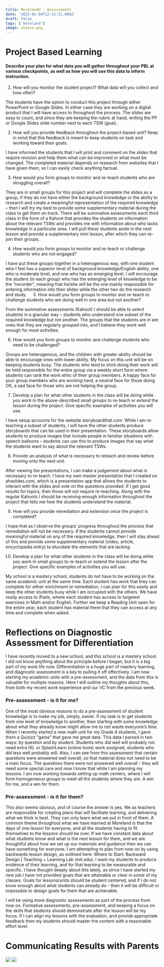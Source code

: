 ```yaml
---
title: MorelandU - Assessments
date: '2023-02-04T12:32:31.000Z'
draft: false
tags: ['moreland']
image: assess.png
---
```


# Project Based Learning

#### Describe your plan for what data you will gather throughout your PBL at various checkpoints, as well as how you will use this data to inform instruction.
1.	How will you monitor the student project? What data will you collect and how often?

The students have the option to conduct this project through either PowerPoint or Google Slides. In either case they are working on a digital product that I will have access to throughout the process. The slides are easy to count, and since they are keeping the rubric at hand, writing the PP or Google Slides slide number next to each TSW (goal). 

2.	How will you provide feedback throughout the project-based unit? Keep in mind that this feedback is meant to keep students on task and working toward their goals.

I have informed the students that I will print and comment on the slides that require revision and help them what can be improved or what must be changed. The completed material depends on research from websites that I have given them, so I can easily check anything factual.

3.	How would you form groups to monitor and re-teach students who are struggling overall?

They are in small groups for this project and will complete the slides as a group, if they do not have either the background knowledge or the ability to research and create a meaningful representation of the required knowledge – then I will try my best to provide some supplementary material during the class to get them on track. There will be summative assessments each third class in the form of a Kahoot that provides the students on information about the relevant TSWs and provides me with information about who lacks knowledge in a particular area. I will pull these students aside in the next lesson and provide a supplementary mini lesson, after which they can re-join their groups.

4.	How would you form groups to monitor and re-teach or challenge students who are not engaged?

I have put these groups together in a heterogenous way, with one student who I feel has a superior level of background knowledge/English ability, one who is moderate level, and one who has an emerging level. I will encourage the student (in each group) who has the emerging level of knowledge to be the “recorder”, meaning that he/she will be the one mainly responsible for entering information into their slides while the other two do the research and study.
 
5.	How would you form groups to monitor and re-teach or challenge students who are doing well in one area but not another?

From the summative assessments (Kahoot) I should be able to select students in a granular way – students who understand one subset of the required knowledge but not another. The groups that the students are in are ones that they are regularly grouped into, and I believe they work well enough for most activities. 

6.	How would you form groups to monitor and challenge students who need to be challenged?

Groups are heterogenous, and the children with greater ability should be able to encourage ones with lower ability. My focus on this unit will be on keeping students busy. The students who tend to shirk doing their work will be held responsible for the entire group via a weekly short form where students can rank the work ethic of their group members. A happy face for your group members who are working hard, a neutral face for those doing OK, a sad face for those who are not helping the group.

7.	Develop a plan for what other students in the class will be doing while you work in the above-described small groups to re-teach or extend the lesson during the project. Give specific examples of activities you will use.

I have setup accounts for the website storyboardthat.com. While I am re-teaching a subset of students, I will have the other students produce storyboards that can be used in their presentation. These storyboards allow students to produce images that include people in familiar situations with speech balloons – students can use this to produce images that say what the students want to say about the relevant TSWs.

8.	Provide an analysis of what is necessary to reteach and review before moving onto the next unit.

After viewing the presentations, I can make a judgement about what is necessary to re-teach. I have my own master presentation that I created on ahaslides.com, which is a presentation app that allows the students to interact with the slides and vote on the questions provided. If I get good results for topics, then those will not require re-teaching. Along with the regular Kahoots I should be receiving enough information throughout the project that tells me how the students understand the material.

9.	How will you provide remediation and extension once the project is completed?

I hope that as I observe the groups’ progress throughout the process that remediation will not be necessary. If the students cannot provide meaningful material on any of the required knowledge, then I will stay ahead of this and provide some supplementary material (video, article, encyclopedia entry) to elucidate the elements that are lacking. 

10.	Develop a plan for what other students in the class will be doing while you work in small groups to re-teach or extend the lesson after the project. Give specific examples of activities you will use.

My school is a mastery school, students do not have to be working on the same academic unit at the same time. Each student has work that they can complete for either enrichment or remediation, I can plan for this easily and keep the other students busy while I am occupied with the others. We have ready access to iPads, where each student has access to targeted exercises in Math and/or English. Further we keep a Reading Unit open for the entire year, each student has material there that they can access at any time and complete when asked.




# Reflections on Diagnostic Assessment for Differentiation

I have recently moved to a new school, and this school is a mastery school. I did not know anything about the principle before I began, but it is a big part of my work life now. Differentiation is a huge part of mastery learning, and diagnostic assessment is a key to pulling it off effectively. I am now starting my academic units with a pre-assessment, and the data from this is valuable for multiple reasons. Here I will outline my thoughts about this, from both my recent work experience and our VC from the previous week.

### Pre-assessment - is it for me?

One of the most obvious reasons to do a pre-assessment of student knowledge is to make my job, simply, easier. If my task is to get students from one level of knowledge to another, then starting with some knowledge about what they already know might allow me to not waste everyone’s time. When I recently started a new math unit for my Grade 4 students, I gave them a Quizizz “game” that gave me great data. This data I parsed in two ways: by question and by student. Students who did well will probably not need extra IXL or SplashLearn (online tools) work assigned, students who did less well probably will. Also, I can see from this assessment that certain questions were answered well overall, so that material does not need to be a main focus. The questions there were not answered well overall - they will need some special care and now I know that while I am planning my lessons. I am now working towards setting up math centers, where I will form homogeneous groups to meet all the students where they are. A win 
for me, and a win for them.

### Pre-assessment - is it for them?

This also seems obvious, and of course the answer is yes. We as teachers are responsible for creating plans that will facilitate learning, and delivering what we think is best. They can only learn what we put in front of them. A common theme throughout what we have learned at Moreland is that the days of one lesson for everyone, and all the students having to fit themselves to the lessons should be over. If we have constant data about what students know and what is the next lesson for them, and we are thoughtful about how we set up our materials and guidance then we can have something for everyone. I am attempting to plan from now on by using backwards lesson design, as outlined here: Where to Start: Backward Design | Teaching + Learning Lab (mit.edu). I want my students to produce evidence of their learning, and for that learning to be measurable and specific. I have thought deeply about this lately, as since I have started my new job I have not provided goals that are attainable or clear in some of my classes. Goals for lessons/units should be student centered, and if I do not know enough about what students can already do - then it will be difficult or impossible to design goals for them that are achievable. 

I will be using more diagnostic assessments as part of the process from now on. Formative assessments, pre-assessment, and keeping a focus on the skills that students should demonstrate after the lesson will be my focus. If I can align my lessons with the evaluation, and provide appropriate feedback then my students should master the content with a reasonable effort level.



# Communicating Results with Parents

![](/uploads/parents-meeting-highres.png)
![](/uploads/struggling-student-highres.png)

